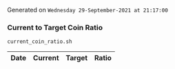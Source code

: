 Generated on `Wednesday 29-September-2021 at 21:17:00`

### Current to Target Coin Ratio
`current_coin_ratio.sh`

Date|Current|Target|Ratio
---|---|---|---
